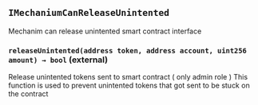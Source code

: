 ## `IMechaniumCanReleaseUnintented`



Mechanim can release unintented smart contract interface



### `releaseUnintented(address token, address account, uint256 amount) → bool` (external)



Release unintented tokens sent to smart contract ( only admin role )
This function is used to prevent unintented tokens that got sent to be stuck on the contract





